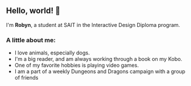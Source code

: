 ## Hello, world! 👋

I'm **Robyn**, a student at SAIT in the Interactive Design Diploma program. 

### A little about me:
- I love animals, especially dogs.
- I'm a big reader, and am always working through a book on my Kobo.
- One of my favorite hobbies is playing video games.
- I am a part of a weekly Dungeons and Dragons campaign with a group of friends